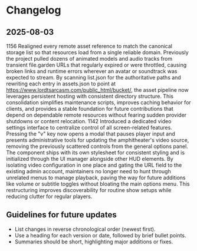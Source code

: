 # Changelog

## 2025-08-03

1156 Realigned every remote asset reference to match the canonical storage list so that resources load from a single reliable domain. Previously the project pulled dozens of animated models and audio tracks from transient file.garden URLs that regularly expired or were throttled, causing broken links and runtime errors wherever an avatar or soundtrack was expected to stream. By scanning list.json for the authoritative paths and rewriting each entry in assets.json to point at https://www.lordtsarcasm.com/public_html/bucket/, the asset pipeline now leverages persistent hosting with consistent directory structure. This consolidation simplifies maintenance scripts, improves caching behavior for clients, and provides a stable foundation for future contributions that depend on dependable remote resources without fearing sudden provider shutdowns or content relocation.
1142 Introduced a dedicated video settings interface to centralize control of all screen-related features. Pressing the "v" key now opens a modal that pauses player input and presents administrative tools for updating the amphitheater's video source, removing the previously scattered controls from the general options panel. The component ships with its own stylesheet for consistent styling and is initialized through the UI manager alongside other HUD elements. By isolating video configuration in one place and gating the URL field to the existing admin account, maintainers no longer need to hunt through unrelated menus to manage playback, paving the way for future additions like volume or subtitle toggles without bloating the main options menu. This restructuring improves discoverability for routine show setups while reducing clutter for regular players.

## Guidelines for future updates
- List changes in reverse chronological order (newest first).
- Use a heading for each version or date, followed by brief bullet points.
- Summaries should be short, highlighting major additions or fixes.